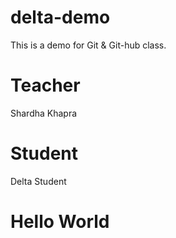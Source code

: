 # delta-demo
This is a demo for Git &amp; Git-hub class.

# Teacher 
Shardha Khapra
# Student 
Delta Student
# Hello World
